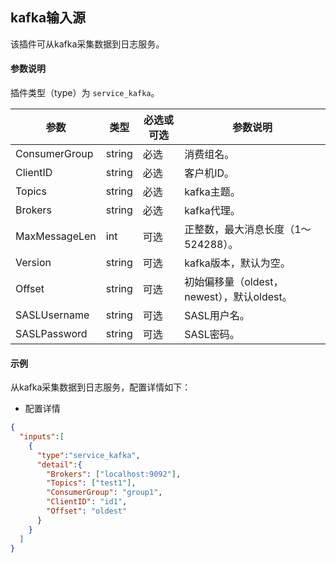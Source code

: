 kafka输入源
---

该插件可从kafka采集数据到日志服务。

#### 参数说明

插件类型（type）为 `service_kafka`。

|参数|类型|必选或可选|参数说明|
|----|----|----|----|
|ConsumerGroup|string|必选|消费组名。|
|ClientID|string|必选|客户机ID。|
|Topics|string|必选|kafka主题。|
|Brokers|string|必选|kafka代理。|
|MaxMessageLen|int|可选|正整数，最大消息长度（1～524288）。|
|Version|string|可选|kafka版本，默认为空。|
|Offset|string|可选|初始偏移量（oldest，newest），默认oldest。|
|SASLUsername|string|可选|SASL用户名。|
|SASLPassword|string|可选|SASL密码。|

#### 示例

从kafka采集数据到日志服务，配置详情如下：

- 配置详情

```json
{
  "inputs":[
    {
      "type":"service_kafka",
      "detail":{
        "Brokers": ["localhost:9092"],
        "Topics": ["test1"],
        "ConsumerGroup": "group1",
        "ClientID": "id1",
        "Offset": "oldest"
      }
    }
  ]
}
```